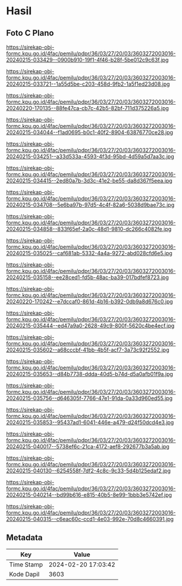 # Hasil

## Foto C Plano

https://sirekap-obj-formc.kpu.go.id/4fac/pemilu/pdpr/36/03/27/20/03/3603272003016-20240215-033429--0900b910-19f1-4f46-b28f-5be012c9c63f.jpg

https://sirekap-obj-formc.kpu.go.id/4fac/pemilu/pdpr/36/03/27/20/03/3603272003016-20240215-033721--1a55d5be-c203-458d-9fb2-1a5f1ed23d08.jpg

https://sirekap-obj-formc.kpu.go.id/4fac/pemilu/pdpr/36/03/27/20/03/3603272003016-20240220-170135--88fe47ca-cb7c-42b5-82bf-711d375226a5.jpg

https://sirekap-obj-formc.kpu.go.id/4fac/pemilu/pdpr/36/03/27/20/03/3603272003016-20240215-034044--f1ad0695-b0c1-40f2-8904-63876770ce28.jpg

https://sirekap-obj-formc.kpu.go.id/4fac/pemilu/pdpr/36/03/27/20/03/3603272003016-20240215-034251--a33d533a-4593-4f3d-95bd-4d59a5d7aa3c.jpg

https://sirekap-obj-formc.kpu.go.id/4fac/pemilu/pdpr/36/03/27/20/03/3603272003016-20240215-034415--2ed80a7b-3d3c-41e2-be55-da8d367f5eea.jpg

https://sirekap-obj-formc.kpu.go.id/4fac/pemilu/pdpr/36/03/27/20/03/3603272003016-20240215-034708--5e6ba97b-97d5-4c4f-82a6-5038d9bae73c.jpg

https://sirekap-obj-formc.kpu.go.id/4fac/pemilu/pdpr/36/03/27/20/03/3603272003016-20240215-034858--833f65ef-2a0c-48d1-9810-dc266c4082fe.jpg

https://sirekap-obj-formc.kpu.go.id/4fac/pemilu/pdpr/36/03/27/20/03/3603272003016-20240215-035025--caf681ab-5332-4a4a-9272-abd028cfd6e5.jpg

https://sirekap-obj-formc.kpu.go.id/4fac/pemilu/pdpr/36/03/27/20/03/3603272003016-20240215-035158--ee28ced1-fd5b-48ac-ba39-017bdfef8723.jpg

https://sirekap-obj-formc.kpu.go.id/4fac/pemilu/pdpr/36/03/27/20/03/3603272003016-20240220-170242--e7dccaf0-861d-4b16-b392-0db9a8d676c0.jpg

https://sirekap-obj-formc.kpu.go.id/4fac/pemilu/pdpr/36/03/27/20/03/3603272003016-20240215-035444--ed47a9a0-2628-49c9-800f-5620c4be4ecf.jpg

https://sirekap-obj-formc.kpu.go.id/4fac/pemilu/pdpr/36/03/27/20/03/3603272003016-20240215-035602--a68cccbf-41bb-4b5f-acf7-3a73c92f2552.jpg

https://sirekap-obj-formc.kpu.go.id/4fac/pemilu/pdpr/36/03/27/20/03/3603272003016-20240215-035653--d84b7738-ddda-40d5-b74d-d5a0afb01f9a.jpg

https://sirekap-obj-formc.kpu.go.id/4fac/pemilu/pdpr/36/03/27/20/03/3603272003016-20240215-035756--d646305f-7766-47e1-91da-0a33d960ed55.jpg

https://sirekap-obj-formc.kpu.go.id/4fac/pemilu/pdpr/36/03/27/20/03/3603272003016-20240215-035853--95437ad1-6041-446e-a479-d24f50dcd4e3.jpg

https://sirekap-obj-formc.kpu.go.id/4fac/pemilu/pdpr/36/03/27/20/03/3603272003016-20240215-040017--5738ef6c-21ca-4172-aef8-292677b3a5ab.jpg

https://sirekap-obj-formc.kpu.go.id/4fac/pemilu/pdpr/36/03/27/20/03/3603272003016-20240215-040130--6254558f-7df2-4c8c-9c33-5d4b125edaf2.jpg

https://sirekap-obj-formc.kpu.go.id/4fac/pemilu/pdpr/36/03/27/20/03/3603272003016-20240215-040214--bd99b616-e815-40b5-8e99-1bbb3e5742ef.jpg

https://sirekap-obj-formc.kpu.go.id/4fac/pemilu/pdpr/36/03/27/20/03/3603272003016-20240215-040315--c6eac60c-ccd1-4e03-992e-70d8c4660391.jpg


## Metadata

| Key        | Value               |
| ---------- | ------------------- |
| Time Stamp | 2024-02-20 17:03:42 |
| Kode Dapil | 3603                |



